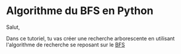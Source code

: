 # Algorithme du BFS en Python

Salut, 

Dans ce tutoriel, tu vas créer une recherche arborescente en utilisant l'algorithme de recherche se reposant sur le [BFS](https://en.wikipedia.org/wiki/Breadth-first_search)
